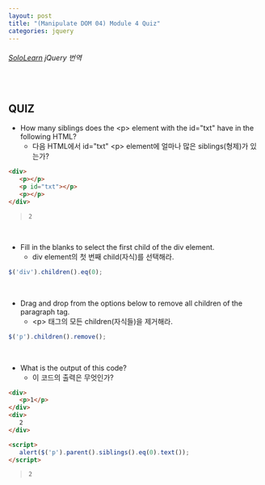 ```yaml
---
layout: post
title: "(Manipulate DOM 04) Module 4 Quiz"
categories: jquery
---
```


###### [SoloLearn](https://www.sololearn.com/) jQuery 번역

<br>

## QUIZ

- How many siblings does the \<p> element with the id="txt" have in the following HTML?
  - 다음 HTML에서 id="txt" \<p> element에 얼마나 많은 siblings(형제)가 있는가?

```html
<div>
   <p></p>
   <p id="txt"></p>
   <p></p>
</div>
```

> `2`

<br>

- Fill in the blanks to select the first child of the div element.
  - div element의 첫 번째 child(자식)를 선택해라.

```js
$('div').children().eq(0);
```

<br>

- Drag and drop from the options below to remove all children of the paragraph tag.
  - \<p> 태그의 모든 children(자식들)을 제거해라.

```js
$('p').children().remove();
```

<br>

- What is the output of this code?
  - 이 코드의 출력은 무엇인가?

```html
<div>
   <p>1</p>
</div>
<div>
   2
</div>

<script>
   alert($('p').parent().siblings().eq(0).text());
</script>
```

> `2`

<br>